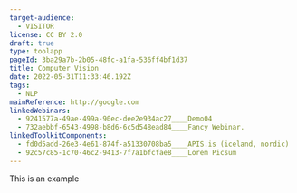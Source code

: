 ```yaml
---
target-audience:
  - VISITOR
license: CC BY 2.0
draft: true
type: toolapp
pageId: 3ba29a7b-2b05-48fc-a1fa-536ff4bf1d37
title: Computer Vision
date: 2022-05-31T11:33:46.192Z
tags:
  - NLP
mainReference: http://google.com
linkedWebinars:
  - 9241577a-49ae-499a-90ec-dee2e934ac27____Demo04
  - 732aebbf-6543-4998-b8d6-6c5d548ead84____Fancy Webinar.
linkedToolkitComponents:
  - fd0d5add-26e3-4e61-874f-a51330708ba5____APIS.is (iceland, nordic)
  - 92c57c85-1c70-46c2-9413-7f7a1bfcfae8____Lorem Picsum
---
```

This is an example